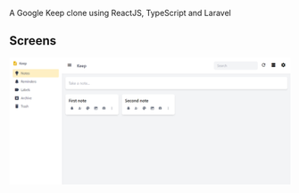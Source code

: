 A Google Keep clone using ReactJS, TypeScript and Laravel

## Screens

![image info](./project_files/homepage.png)